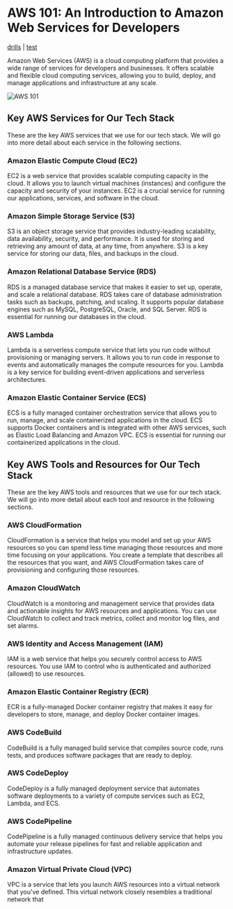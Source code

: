 # AWS 101: An Introduction to Amazon Web Services for Developers

[drills](drills/README.md) | [test](#)

Amazon Web Services (AWS) is a cloud computing platform that provides a wide range of services for developers and businesses. It offers scalable and flexible cloud computing services, allowing you to build, deploy, and manage applications and infrastructure at any scale.

![AWS 101](https://user-images.githubusercontent.com/19922556/219318568-a258411d-ccbe-451c-8ca2-0e89934c1a0f.jpg)

## Key AWS Services for Our Tech Stack

These are the key AWS services that we use for our tech stack. We will go into more detail about each service in the following sections.

### Amazon Elastic Compute Cloud (EC2)

EC2 is a web service that provides scalable computing capacity in the cloud. It allows you to launch virtual machines (instances) and configure the capacity and security of your instances. EC2 is a crucial service for running our applications, services, and software in the cloud.

### Amazon Simple Storage Service (S3)

S3 is an object storage service that provides industry-leading scalability, data availability, security, and performance. It is used for storing and retrieving any amount of data, at any time, from anywhere. S3 is a key service for storing our data, files, and backups in the cloud.

### Amazon Relational Database Service (RDS)

RDS is a managed database service that makes it easier to set up, operate, and scale a relational database. RDS takes care of database administration tasks such as backups, patching, and scaling. It supports popular database engines such as MySQL, PostgreSQL, Oracle, and SQL Server. RDS is essential for running our databases in the cloud.

### AWS Lambda

Lambda is a serverless compute service that lets you run code without provisioning or managing servers. It allows you to run code in response to events and automatically manages the compute resources for you. Lambda is a key service for building event-driven applications and serverless architectures.

### Amazon Elastic Container Service (ECS)

ECS is a fully managed container orchestration service that allows you to run, manage, and scale containerized applications in the cloud. ECS supports Docker containers and is integrated with other AWS services, such as Elastic Load Balancing and Amazon VPC. ECS is essential for running our containerized applications in the cloud.

## Key AWS Tools and Resources for Our Tech Stack

These are the key AWS tools and resources that we use for our tech stack. We will go into more detail about each tool and resource in the following sections.

### AWS CloudFormation

CloudFormation is a service that helps you model and set up your AWS resources so you can spend less time managing those resources and more time focusing on your applications. You create a template that describes all the resources that you want, and AWS CloudFormation takes care of provisioning and configuring those resources.

### Amazon CloudWatch

CloudWatch is a monitoring and management service that provides data and actionable insights for AWS resources and applications. You can use CloudWatch to collect and track metrics, collect and monitor log files, and set alarms.

### AWS Identity and Access Management (IAM)

IAM is a web service that helps you securely control access to AWS resources. You use IAM to control who is authenticated and authorized (allowed) to use resources.

### Amazon Elastic Container Registry (ECR)

ECR is a fully-managed Docker container registry that makes it easy for developers to store, manage, and deploy Docker container images.

### AWS CodeBuild

CodeBuild is a fully managed build service that compiles source code, runs tests, and produces software packages that are ready to deploy.

### AWS CodeDeploy

CodeDeploy is a fully managed deployment service that automates software deployments to a variety of compute services such as EC2, Lambda, and ECS.

### AWS CodePipeline

CodePipeline is a fully managed continuous delivery service that helps you automate your release pipelines for fast and reliable application and infrastructure updates.

### Amazon Virtual Private Cloud (VPC)

VPC is a service that lets you launch AWS resources into a virtual network that you've defined. This virtual network closely resembles a traditional network that
